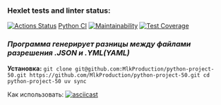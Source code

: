 ### Hexlet tests and linter status:
[![Actions Status](https://github.com/MlkProduction/python-project-50/actions/workflows/hexlet-check.yml/badge.svg)](https://github.com/MlkProduction/python-project-50/actions)
[Python CI](https://github.com/MlkProduction/python-project-50/actions/workflows/ci.yml/badge.svg)
[![Maintainability](https://api.codeclimate.com/v1/badges/a420885f382f33a5b1455fd6dd9e0587e444ddee/maintainability)](https://codeclimate.com/github/MlkProduction/python-project-50/maintainability)
[![Test Coverage](https://api.codeclimate.com/v1/badges/a420885f382f33a5b1455fd6dd9e0587e444ddee/test_coverage)](https://codeclimate.com/github/MlkProduction/python-project-50/test_coverage)

### **_Программа генерирует разницы между файлами разрешения .JSON и .YML(YAML)_**

**Установка:**
`git clone git@github.com:MlkProduction/python-project-50.git
https://github.com/MlkProduction/python-project-50.git
cd python-project-50
uv sync`


Как использовать:
[![asciicast](https://asciinema.org/a/qPbLyfPtctl4TzWmLCQcZ1Xoi.svg)](https://asciinema.org/a/qPbLyfPtctl4TzWmLCQcZ1Xoi)
